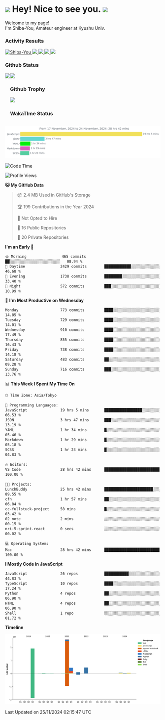 <h1>
  <img src="https://emojis.slackmojis.com/emojis/images/1531849430/4246/blob-sunglasses.gif?1531849430" width="30"/> 
  Hey! Nice to see you.
  <img src="https://emojis.slackmojis.com/emojis/images/1531849430/4246/blob-sunglasses.gif?1531849430" width="30"/> 
</h1>
<p>
  Welcome to my page! <br />
  I'm Shiba-You, Amateur engineer at Kyushu Univ.
</p>


<h3>
  Activity Results
</h3>
<p align="left"> 
  <!--   GitHub  -->
  <a href="https://github.com/Shiba-You/Shiba-You/">
    <img src="https://komarev.com/ghpvc/?username=Shiba-You" alt="Shiba-You" />
  </a>
  <a href="https://github.com/Shiba-You">
    <img height="20" src="https://img.shields.io/github/followers/Shiba-You?label=follow&logo=github&style=flat" />
  </a>
  
  <!-- Qiita -->
  <a href="http://qiita.com/Shiba-You">
    <img height="20" src="https://qiita-badge.apiapi.app/s/Shiba-You/posts.svg" />
  </a>
  <a href="http://qiita.com/Shiba-You">
    <img height="20" src="https://qiita-badge.apiapi.app/s/Shiba-You/contributions.svg" />
  </a>
  <a href="http://qiita.com/Shiba-You">
    <img height="20" src="https://qiita-badge.apiapi.app/s/Shiba-You/followers.svg" />
  </a>
</p>


<h3>
  Github Status
</h3>
<div>
  <img height="170" align="left" src="https://github-readme-stats.vercel.app/api?username=Shiba-You&theme=tokyonight" />
  <img height="170" src="https://github-readme-stats.vercel.app/api/top-langs/?username=Shiba-You&theme=tokyonight&layout=compact" />
</div>

<h3>
  Github Trophy
</h3>
<div>
  <img width="800" src="https://github-profile-trophy.vercel.app/?username=Shiba-You&theme=tokyonight" />
</div>


<h3>
  WakaTIme Status
</h3>
<img src="https://github.com/Shiba-You/Shiba-You/blob/main/images/stat.svg" alt="Shiba-You WakaTime Activity"/>

<!--START_SECTION:waka-->
![Code Time](http://img.shields.io/badge/Code%20Time-1%2C005%20hrs%2014%20mins-blue)

![Profile Views](http://img.shields.io/badge/Profile%20Views-0-blue)

**🐱 My GitHub Data** 

> 📦 2.4 MB Used in GitHub's Storage 
 > 
> 🏆 199 Contributions in the Year 2024
 > 
> 🚫 Not Opted to Hire
 > 
> 📜 16 Public Repositories 
 > 
> 🔑 20 Private Repositories 
 > 
**I'm an Early 🐤** 

```text
🌞 Morning                465 commits         ██░░░░░░░░░░░░░░░░░░░░░░░   08.94 % 
🌆 Daytime                2429 commits        ████████████░░░░░░░░░░░░░   46.68 % 
🌃 Evening                1738 commits        ████████░░░░░░░░░░░░░░░░░   33.40 % 
🌙 Night                  572 commits         ███░░░░░░░░░░░░░░░░░░░░░░   10.99 % 
```
📅 **I'm Most Productive on Wednesday** 

```text
Monday                   773 commits         ████░░░░░░░░░░░░░░░░░░░░░   14.85 % 
Tuesday                  729 commits         ████░░░░░░░░░░░░░░░░░░░░░   14.01 % 
Wednesday                910 commits         ████░░░░░░░░░░░░░░░░░░░░░   17.49 % 
Thursday                 855 commits         ████░░░░░░░░░░░░░░░░░░░░░   16.43 % 
Friday                   738 commits         ████░░░░░░░░░░░░░░░░░░░░░   14.18 % 
Saturday                 483 commits         ██░░░░░░░░░░░░░░░░░░░░░░░   09.28 % 
Sunday                   716 commits         ███░░░░░░░░░░░░░░░░░░░░░░   13.76 % 
```


📊 **This Week I Spent My Time On** 

```text
🕑︎ Time Zone: Asia/Tokyo

💬 Programming Languages: 
JavaScript               19 hrs 5 mins       █████████████████░░░░░░░░   66.53 % 
JSON                     3 hrs 47 mins       ███░░░░░░░░░░░░░░░░░░░░░░   13.19 % 
YAML                     1 hr 34 mins        █░░░░░░░░░░░░░░░░░░░░░░░░   05.46 % 
Markdown                 1 hr 29 mins        █░░░░░░░░░░░░░░░░░░░░░░░░   05.18 % 
SCSS                     1 hr 23 mins        █░░░░░░░░░░░░░░░░░░░░░░░░   04.83 % 

🔥 Editors: 
VS Code                  28 hrs 42 mins      █████████████████████████   100.00 % 

🐱‍💻 Projects: 
LunchBuddy               25 hrs 42 mins      ██████████████████████░░░   89.55 % 
cfn                      1 hr 57 mins        ██░░░░░░░░░░░░░░░░░░░░░░░   06.84 % 
cc-fullstuck-project     58 mins             █░░░░░░░░░░░░░░░░░░░░░░░░   03.42 % 
02_note                  2 mins              ░░░░░░░░░░░░░░░░░░░░░░░░░   00.15 % 
nri-5-sprint.react       0 secs              ░░░░░░░░░░░░░░░░░░░░░░░░░   00.02 % 

💻 Operating System: 
Mac                      28 hrs 42 mins      █████████████████████████   100.00 % 
```

**I Mostly Code in JavaScript** 

```text
JavaScript               26 repos            ███████████░░░░░░░░░░░░░░   44.83 % 
TypeScript               10 repos            ████░░░░░░░░░░░░░░░░░░░░░   17.24 % 
Python                   4 repos             ██░░░░░░░░░░░░░░░░░░░░░░░   06.90 % 
HTML                     4 repos             ██░░░░░░░░░░░░░░░░░░░░░░░   06.90 % 
Shell                    1 repo              ░░░░░░░░░░░░░░░░░░░░░░░░░   01.72 % 
```



**Timeline**

![Lines of Code chart](https://raw.githubusercontent.com/Shiba-You/Shiba-You/main/assets/bar_graph.png)


 Last Updated on 25/11/2024 02:15:47 UTC
<!--END_SECTION:waka-->
